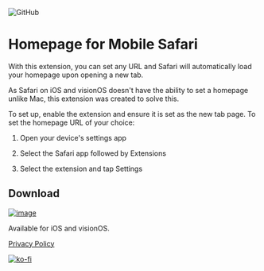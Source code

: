 ![GitHub](https://img.shields.io/github/license/infinitepower18/Homepage-MobileSafari)

# Homepage for Mobile Safari

With this extension, you can set any URL and Safari will automatically load your homepage upon opening a new tab.

As Safari on iOS and visionOS doesn't have the ability to set a homepage unlike Mac, this extension was created to solve this.

To set up, enable the extension and ensure it is set as the new tab page. To set the homepage URL of your choice:

1. Open your device's settings app

2. Select the Safari app followed by Extensions

3. Select the extension and tap Settings

## Download

[![image](https://ahnafmahmud.com/files/badges/AppStore.svg)](https://apps.apple.com/app/homepage-for-safari/id6481118559)

Available for iOS and visionOS.

[Privacy Policy](https://ahnafmahmud.com/apps/Homepage/PrivacyPolicy.html)

[![ko-fi](https://ko-fi.com/img/githubbutton_sm.svg)](https://ko-fi.com/F1F1K06VY)
